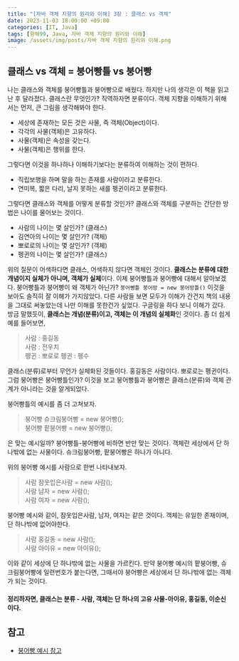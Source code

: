 ```yaml
---
title: "[자바 객체 지향의 원리와 이해] 3장 : 클래스 vs 객체"
date: 2023-11-03 18:00:00 +09:00
categories: [IT, Java]
tags: [항해99, Java, 자바 객체 지향의 원리와 이해]
image: /assets/img/posts/자바 객체 지향의 원리와 이해.png
---
```



## 클래스 vs 객체 = 붕어빵틀 vs 붕어빵
나는 클래스와 객체를 붕어빵틀과 붕어빵으로 배웠다. 하지만 나의 생각은 이 책을 읽고난 후 달라졌다. 
클래스란 무엇인가? 직역하자면 분류이다. 객체 지향을 이해하기 위해서는 먼저, 큰 그림을 생각해봐야 한다.
+ 세상에 존재하는 모든 것은 사물, 즉 객체(Object)이다.
+ 각각의 사물(객체)은 고유하다.
+ 사물(객체)은 속성을 갖는다.
+ 사물(객체)은 행위를 한다.

그렇다면 이것을 하나하나 이해하기보다는 분류하여 이해하는 것이 편하다.
+ 직립보행을 하며 말을 하는 존재를 사람이라고 분류한다.
+ 연미복, 짧은 다리, 날지 못하는 새를 펭귄이라고 분류한다.


그렇다면 클래스와 객체를 어떻게 분류할 것인가? 클래스와 객체를 구분하는 간단한 방법은 나이를 물어보는 것이다.

+ 사람의 나이는 몇 살인가? (클래스)
+ 김연아의 나이는 몇 살인가? (객체)
+ 뽀로로의 나이는 몇 살인가? (객체)
+ 펭귄의 나이는 몇 살인가? (클래스)

위의 질문이 어색하다면 클래스, 어색하지 않다면 객체인 것이다. **클래스는 분류에 대한 개념이지 실체가 아니며, 객체가 실체**이다. 이제 붕어빵틀과 붕어빵에 대해서 알아보겠다. 붕어빵틀과 붕어빵이 왜 객체가 아닌가? `붕어빵틀 붕어방 = new 붕어방틀()` 이것을 보아도 솔직히 잘 이해가 가지않았다. 다른 사람들 보면 모두가 이해가 간건지 책의 내용을 그대로 써놓았는데 나만 이해를 못한건가 싶었다. 구글링을 하다 보니 이해가 갔다. 방금 말했듯이, **클래스는 개념(분류)이고, 객체는 이 개념의 실체화**인 것이다. 좀 더 쉽게 예를 들어보면, 

> 사람 : 홍길동    
> 사람 : 전우치    
> 펭귄 : 뽀로로
> 펭귄 : 펭수

클래스(분류)로부터 무언가 실체화된 것들이다. 홍길동은 사람이다. 뽀로로는 펭귄이다. 그럼 붕어빵은 붕어빵틀인가? 이것을 보고 붕어빵틀과 붕어빵은 클래스(분류)와 객체 관계가 아니라는 것을 알게되었다.    

붕어빵틀의 예시를 좀 더 고쳐보자.
> 붕어빵 슈크림붕어빵 = new 붕어빵();    
> 붕어빵 팥붕어빵 = new 붕어빵();

은 맞는 예시일까? 붕어빵틀-붕어빵에 비하면 반만 맞는 것이다.
객체란 세상에서 단 하나밖에 없는 사물이다. 슈크림붕어빵, 팥붕어빵은 하나가 아니다.

위의 붕어빵 예시를 사람으로 한번 나타내보자.

> 사람 잠옷입은사람 = new 사람();    
> 사람 남자 = new 사람();    
> 사람 여자 = new 사람();

붕어빵 예시와 같이, 잠옷입은사람, 남자, 여자는 같은 것이다. 객체는 유일한 존재이며, 단 하나밖에 없어야한다. 

> 사람 홍길동 = new 사람();     
> 사람 아이유 = new 아이유();

이와 같이 세상에 단 하나밖에 없는 사물을 가르킨다. 만약 붕어빵 예시의 팥붕어빵, 슈크림붕어빵에 일련번호가 붙는다면, 그때서야 붕어빵은 세상에서 단 하나밖에 없는 객체가 되는 것이다.
    
#### 정리하자면, 클래스는 분류 - 사람, 객체는 단 하나의 고유 사물-아이유, 홍길동, 이순신이다.

## 참고

+ [붕어빵 예시 참고](https://uknowblog.tistory.com/336)